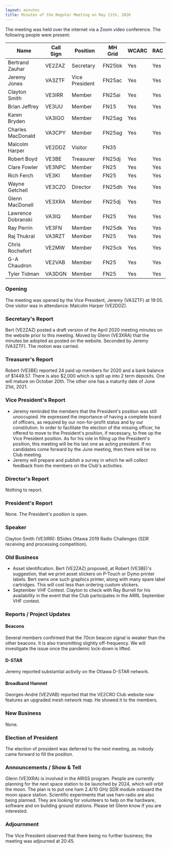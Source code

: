 ```yaml
---
layout: minutes
title: Minutes of the Regular Meeting on May 11th, 2020
---
```

The meeting was held over the internet via a Zoom video conference.
The following people were present:

| Name                   | Call Sign  | Position         | MH Grid | WCARC | RAC |
|------------------------|------------|------------------|---------|-------|-----|
| Bertrand Zauhar        | VE2ZAZ     | Secretary        | FN25bk  | Yes   | Yes |
| Jeremy Jones           | VA3ZTF     | Vice President   | FN25ac  | Yes   | Yes |
| Clayton Smith          | VE3IRR     | Member           | FN25ai  | Yes   | Yes |
| Brian Jeffrey          | VE3UU      | Member           | FN15    | Yes   | Yes |
| Karen Bryden           | VA3IGO     | Member           | FN25ag  | Yes   |     |
| Charles MacDonald      | VA3CPY     | Member           | FN25ag  | Yes   | Yes |
| Malcolm Harper         | VE2DDZ     | Visitor          | FN35    |       |     |
| Robert Boyd            | VE3BE      | Treasurer        | FN25dj  | Yes   | Yes |
| Clare Fowler           | VE3NPC     | Member           | FN25    | Yes   | Yes |
| Rich Ferch             | VE3KI      | Member           | FN25    | Yes   | Yes |
| Wayne Getchell         | VE3CZO     | Director         | FN25dh  | Yes   | Yes |
| Glenn MacDonell        | VE3XRA     | Member           | FN25dj  | Yes   | Yes |
| Lawrence Dobranski     | VA3IQ      | Member           | FN25    | Yes   | Yes |
| Ray Perrin             | VE3FN      | Member           | FN25dk  | Yes   | Yes |
| Raj Thukral            | VA3RZT     | Member           | FN25    | Yes   | Yes |
| Chris Rochefort        | VE2MW      | Member           | FN25ck  | Yes   | Yes |
| G-A Chaudron           | VE2VAB     | Member           | FN25    | Yes   | Yes |
| Tyler Tidman           | VA3DGN     | Member           | FN25    | Yes   | Yes |

### Opening

The meeting was opened by the Vice President, Jeremy (VA3ZTF) at 19:05.
One visitor was in attendance: Malcolm Harper (VE2DDZ).

### Secretary's Report

Bert (VE2ZAZ) posted a draft version of the April 2020 meeting minutes on the website prior to this meeting. Moved by Glenn (VE3XRA) that the minutes be adopted as posted on the website. Seconded by Jeremy (VA3ZTF). The motion was carried.

### Treasurer's Report

Robert (VE3BE) reported 24 paid up members for 2020 and a bank balance of $1449.57. There is also $2,000 which is split up into 2 term deposits. One will mature on October 20th. The other one has a maturity date of June 21st, 2021.

### Vice President's Report

- Jeremy reminded the members that the President's position was still unoccupied. He expressed the importance of having a complete board of officers, as required by our non-for-profit status and by our constitution. In order to facilitate the election of the missing officer, he offered to move to the President's position, if necessary, to free up the Vice President position. As for his role in filling up the President's position, this meeting will be his last one as acting president. If no candidates come forward by the June meeting, then there will be no Club meeting.
- Jeremy will prepare and publish a survey in which he will collect feedback from the members on the Club's activities.

### Director's Report

Nothing to report.

### President's Report

None. The President's position is open.

### Speaker

Clayton Smith (VE3IRR): BSides Ottawa 2019 Radio Challenges (SDR receiving and processing competition).

### Old Business

- Asset identification. Bert (VE2ZAZ) proposed, at Robert (VE3BE)'s suggestion, that we print asset stickers on P-Touch or Dymo printer labels. Bert owns one such graphics printer, along with many spare label cartridges. This will cost less than ordering custom stickers.
- September VHF Contest. Clayton to check with Ray Burrell for his availability in the event that the Club participates in the ARRL September VHF contest.

### Reports / Project Updates

#### Beacons

Several members confirmed that the 70cm beacon signal is weaker than the other beacons. It is also transmitting slightly off-frequency. We will investigate the issue once the pandemic lock-down is lifted.

#### D-STAR

Jeremy reported substantial activity on the Ottawa D-STAR network.

#### Broadband Hamnet

Georges-André (VE2VAB) reported that the VE2CRO Club website now features an upgraded mesh network map. He showed it to the members.

### New Business

None.

### Election of President

The election of president was deferred to the next meeting, as nobody came forward to fill the position.

### Announcements / Show & Tell

Glenn (VE3XRA) is involved in the ARISS program. People are currently planning for the next space station to be launched by 2024, which will orbit the moon. The plan is to put one ham 2.4/10 GHz SDR module onboard the moon space station. Scientific experiments that use ham radio are also being planned. They are looking for volunteers to help on the hardware, software and on building ground stations. Please let Glenn know if you are interested.

### Adjournment

The Vice President observed that there being no further business; the meeting was adjourned at 20:45.
